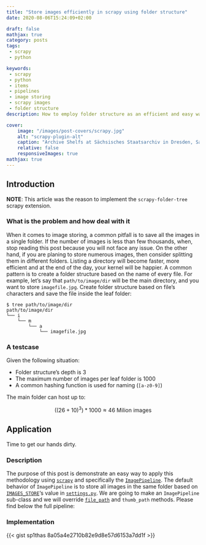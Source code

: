 ```yaml
---
title: "Store images efficiently in scrapy using folder structure"
date: 2020-08-06T15:24:09+02:00

draft: false
mathjax: true
category: posts
tags:
 - scrapy
 - python

keywords:
 - scrapy
 - python
 - items
 - pipelines
 - image storing
 - scrapy images
 - folder structure
description: How to employ folder structure as an efficient and easy way to store large number of images using scrapy pipelines

cover:
    image: "/images/post-covers/scrapy.jpg"
    alt: "scrapy-plugin-alt"
    caption: "Archive Shelfs at Sächsisches Staatsarchiv in Dresden, Saxony, Germany -- [C M](https://unsplash.com/photos/X_j3b4rqnlk)"
    relative: false
    responsiveImages: true
mathjax: true
---
```


## Introduction

**NOTE**: This article was the reason to implement the `scrapy-folder-tree` scrapy extension.

### What is the problem and how deal with it

When it comes to image storing, a common pitfall is to save all the images in a single folder. If the number of images
is less than few thousands, when, stop reading this post because you will not face any issue. On the other hand, if you
are planing to store numerous images, then consider splitting them in different folders. Listing a directory will become
faster, more efficient and at the end of the day, your kernel will be happier. A common pattern is to create a folder
structure based on the name of every file. For example, let’s say that `path/to/image/dir` will be the main directory,
and you want to store `imagefile.jpg`. Create folder structure based on file’s characters and save the file inside the
leaf folder:

```shell
$ tree path/to/image/dir
path/to/image/dir
└── i
    └── m
        └── a
            └── imagefile.jpg
```

### A testcase

Given the following situation:

- Folder structure’s depth is 3
- The maximum number of images per leaf folder is 1000
- A common hashing function is used for naming (`[a-z0-9]`)

The main folder can host up to:

$$\left ( \left ( 26 + 10 \right )^3 \right ) * 1000 \approx 46 \text{ Milion images}$$

## Application

Time to get our hands dirty.

### Description

The purpose of this post is demonstrate an easy way to apply this methodology using [`scrapy`](https://scrapy.org/) and
specifically
the [`ImagePipeline`](https://docs.scrapy.org/en/latest/topics/media-pipeline.html#using-the-images-pipeline). The
default behavior of `ImagePipeline` is to store all images in the same folder based
on [`IMAGES_STORE`](https://docs.scrapy.org/en/latest/topics/media-pipeline.html#std-setting-IMAGES_STORE)‘s value
in [`settings.py`](https://docs.scrapy.org/en/latest/topics/settings.html#project-settings-module). We are going to make
an `ImagePipeline` sub-class and we will
override [`file_path`](https://docs.scrapy.org/en/latest/topics/media-pipeline.html#scrapy.pipelines.images.ImagesPipeline.file_path)
and `thumb_path` methods. Please find below the full pipeline:

### Implementation

{{< gist sp1thas 8a05a4e2710b82e9d8e57d6153a7dd1f >}}

